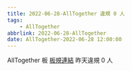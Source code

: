 ```yaml
---
title: 2022-06-28-AllTogether 違規 0 人
tags:
    - AllTogether
abbrlink: 2022-06-28-AllTogether
date: AllTogether-2022-06-28 12:00:00
---
```

AllTogether 板 [板規連結](https://www.ptt.cc/bbs/AllTogether/M.1643211430.A.5FB.html)
昨天違規 0 人
